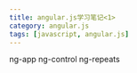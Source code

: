 ```yaml
---
title: angular.js学习笔记<1>
category: angular.js
tags: [javascript, angular.js]
---
```


ng-app
ng-control
ng-repeats